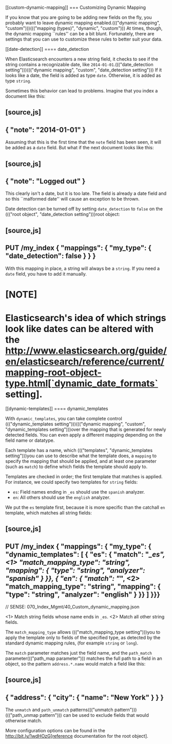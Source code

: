[[custom-dynamic-mapping]]
=== Customizing Dynamic Mapping

If you know that you are going to be adding new fields on the fly,
you probably want to leave dynamic mapping enabled.((("dynamic mapping", "custom")))((("mapping (types)", "dynamic", "custom")))  At times, though,
the dynamic mapping ``rules'' can be a bit blunt.  Fortunately, there
are settings that you can use to customize these rules to better
suit your data.

[[date-detection]]
==== date_detection

When Elasticsearch encounters a new string field, it checks to see if the
string contains a recognizable date, like `2014-01-01`.((("date_detection setting")))((("dynamic mapping", "custom", "date_detection setting"))) If it looks
like a date, the field is added as type `date`. Otherwise, it is
added as type `string`.

Sometimes this behavior can lead to problems.  Imagine that you index
a document like this:

[source,js]
--------------------------------------------------
{ "note": "2014-01-01" }
--------------------------------------------------


Assuming that this is the first time that the `note` field has been seen,
it will be added as a `date` field.  But what if the next document looks
like this:

[source,js]
--------------------------------------------------
{ "note": "Logged out" }
--------------------------------------------------


This clearly isn't a date, but it is too late.  The field is already
a date field and so this ``malformed date'' will cause an exception to be
thrown.

Date detection can be turned off by setting `date_detection` to `false`
on the ((("root object", "date_detection setting")))root object:

[source,js]
--------------------------------------------------
PUT /my_index
{
    "mappings": {
        "my_type": {
            "date_detection": false
        }
    }
}
--------------------------------------------------


With this mapping in place, a string will always be a `string`.  If you need
a `date` field, you have to add it manually.

[NOTE]
====
Elasticsearch's idea of which strings look like dates can be altered
with the http://www.elasticsearch.org/guide/en/elasticsearch/reference/current/mapping-root-object-type.html[`dynamic_date_formats` setting].
====

[[dynamic-templates]]
==== dynamic_templates

With `dynamic_templates`, you can take complete control ((("dynamic_templates setting")))((("dynamic mapping", "custom", "dynamic_templates setting")))over the
mapping that is generated for newly detected fields. You
can even apply a different mapping depending on the field name
or datatype.

Each template has a name, which ((("templates", "dynamic_templates setting")))you can use to describe what the template
does, a `mapping` to specify the mapping that should be applied, and
at least one parameter (such as `match`) to define which fields the template
should apply to.

Templates are checked in order; the first template that matches is
applied. For instance, we could specify two templates for `string` fields:

* `es`: Field names ending in `_es` should use the `spanish` analyzer.
* `en`: All others should use the `english` analyzer.

We put the `es` template first, because it is more specific than the
catchall `en` template, which matches all string fields:

[source,js]
--------------------------------------------------
PUT /my_index
{
    "mappings": {
        "my_type": {
            "dynamic_templates": [
                { "es": {
                      "match":              "*_es", <1>
                      "match_mapping_type": "string",
                      "mapping": {
                          "type":           "string",
                          "analyzer":       "spanish"
                      }
                }},
                { "en": {
                      "match":              "*", <2>
                      "match_mapping_type": "string",
                      "mapping": {
                          "type":           "string",
                          "analyzer":       "english"
                      }
                }}
            ]
}}}
--------------------------------------------------
// SENSE: 070_Index_Mgmt/40_Custom_dynamic_mapping.json

<1> Match string fields whose name ends in `_es`.
<2> Match all other string fields.

The `match_mapping_type`  allows ((("match_mapping_type setting")))you to apply the template only
to fields of the specified type, as detected by the standard dynamic
mapping rules, (for example `string` or `long`).

The `match` parameter matches just the field name, and the `path_match`
parameter((("path_map parameter"))) matches the full path to a field in an object, so
the pattern `address.*.name` would match a field like this:

[source,js]
--------------------------------------------------
{
    "address": {
        "city": {
            "name": "New York"
        }
    }
}
--------------------------------------------------


The `unmatch` and `path_unmatch` patterns((("unmatch pattern")))((("path_unmap pattern"))) can be used to exclude fields
that would otherwise match.

More configuration options can be found in the
http://bit.ly/1wdHOzG[reference documentation for the root object].

